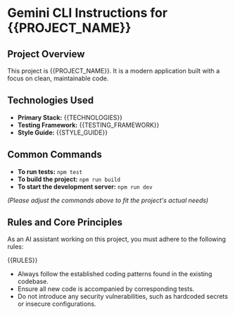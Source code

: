 # Gemini CLI Instructions for {{PROJECT_NAME}}

## Project Overview

This project is {{PROJECT_NAME}}. It is a modern application built with a focus on clean, maintainable code.

## Technologies Used

- **Primary Stack:** {{TECHNOLOGIES}}
- **Testing Framework:** {{TESTING_FRAMEWORK}}
- **Style Guide:** {{STYLE_GUIDE}}

## Common Commands

- **To run tests:** `npm test`
- **To build the project:** `npm run build`
- **To start the development server:** `npm run dev`

*(Please adjust the commands above to fit the project's actual needs)*

## Rules and Core Principles

As an AI assistant working on this project, you must adhere to the following rules:

{{RULES}}

- Always follow the established coding patterns found in the existing codebase.
- Ensure all new code is accompanied by corresponding tests.
- Do not introduce any security vulnerabilities, such as hardcoded secrets or insecure configurations.
